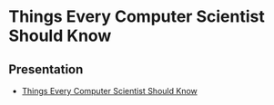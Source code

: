 # Things Every Computer Scientist Should Know

## Presentation
+ [Things Every Computer Scientist Should Know](https://docs.google.com/presentation/d/1Y4D8g9MHodhXOdt9wNCAZI9REi_VaZHTDu2Kbd0qyKs/)
